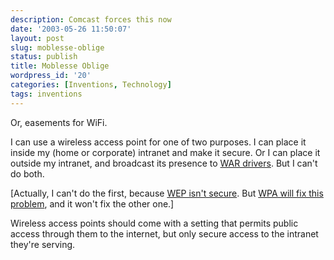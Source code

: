 ```yaml
---
description: Comcast forces this now
date: '2003-05-26 11:50:07'
layout: post
slug: moblesse-oblige
status: publish
title: Moblesse Oblige
wordpress_id: '20'
categories: [Inventions, Technology]
tags: inventions
---
```


Or, easements for WiFi.

I can use a wireless access point for one of two purposes.  I can place it inside my (home or corporate) intranet and make it secure.  Or I can place it outside my intranet, and broadcast its presence to [WAR drivers](http://directory.google.com/Top/Computers/Data_Communications/Wireless/WarDriving/?il=1).  But I can't do both.

[Actually, I can't do the first, because [WEP isn't secure](http://www.cs.rice.edu/~astubble/wep/).  But [WPA will fix this problem](http://www.google.com/search?q=wpa+wep), and it won't fix the other one.]

Wireless access points should come with a setting that permits public access through them to the internet, but only secure access to the intranet they're serving.
